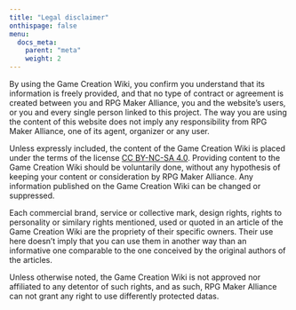 ```yaml
---
title: "Legal disclaimer"
onthispage: false
menu:
  docs_meta:
    parent: "meta"
    weight: 2
---
```


By using the Game Creation Wiki, you confirm you understand that its information is freely provided, and that no type of contract or agreement is created between you and RPG Maker Alliance, you and the website’s users, or you and every single person linked to this project. The way you are using the content of this website does not imply any responsibility from RPG Maker Alliance, one of its agent, organizer or any user.

Unless expressly included, the content of the Game Creation Wiki is placed under the terms of the license [CC BY-NC-SA 4.0](https://creativecommons.org/licenses/by-nc-sa/4.0/). Providing content to the Game Creation Wiki should be voluntarily done, without any hypothesis of keeping your content or consideration by RPG Maker Alliance. Any information published on the Game Creation Wiki can be changed or suppressed.

Each commercial brand, service or collective mark, design rights, rights to personality or similary rights mentioned, used or quoted in an article of the Game Creation Wiki are the propriety of their specific owners. Their use here doesn’t imply that you can use them in another way than an informative one comparable to the one conceived by the original authors of the articles. 

Unless otherwise noted, the Game Creation Wiki is not approved nor affiliated to any detentor of such rights, and as such, RPG Maker Alliance can not grant any right to use differently protected datas. 